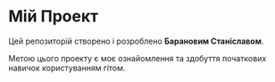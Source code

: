 # Мій Проект

Цей репозиторій створено і розроблено **Барановим Станіславом**.

Метою цього проекту є моє ознайомлення та здобуття початкових навичок користуванням гітом.